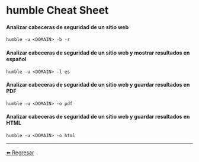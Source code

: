 # humble Cheat Sheet

#### Analizar cabeceras de seguridad de un sitio web
```
humble -u <DOMAIN> -b -r
```

#### Analizar cabeceras de seguridad de un sitio web y mostrar resultados en español
```
humble -u <DOMAIN> -l es
```

#### Analizar cabeceras de seguridad de un sitio web y guardar resultados en PDF
```
humble -u <DOMAIN> -o pdf
```

#### Analizar cabeceras de seguridad de un sitio web y guardar resultados en HTML
```
humble -u <DOMAIN> -o html
```

---

[:arrow_left: Regresar](https://github.com/m4lal0/cheatsheets)
